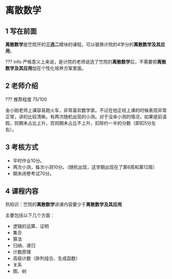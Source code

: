 # 离散数学
## 1 写在前面
**离散数学**是竺院开的**三选二**模块的课程，可以替换计院的4学分的**离散数学及其应用**。

??? info
    严格意义上来说，是计院的老师说选了竺院的**离散数学**后，不需要把**离散数学及其应用**加在个性化培养方案里面。
## 2 老师介绍
??? 推荐程度
    75/100

金小刚老师上课容易跑火车，非常喜欢数学家。不过在他正经上课的时候表现非常正常，讲的比较清晰。有两次随机出现的小测。对于没来小测的情况，如果提前请假，则期末占比上升，否则期末占比不上升，扣除约一半的分数（即扣5分左右）。
## 3 考核方式
- 平时作业10分。
- 两次小测，每次小测10分。（随机出现，这学期出现在了第6周和第12周）
- 期末闭卷考试70分。
## 4 课程内容
热知识：竺院的**离散数学**讲课内容要少于**离散数学及其应用**

主要包括以下几个方面：

- 逻辑的运算、证明
- 集合
- 算法
- 归纳、递归
- 计数原理
- 高级计数（排列组合、生成函数）
- 关系
- 图、树